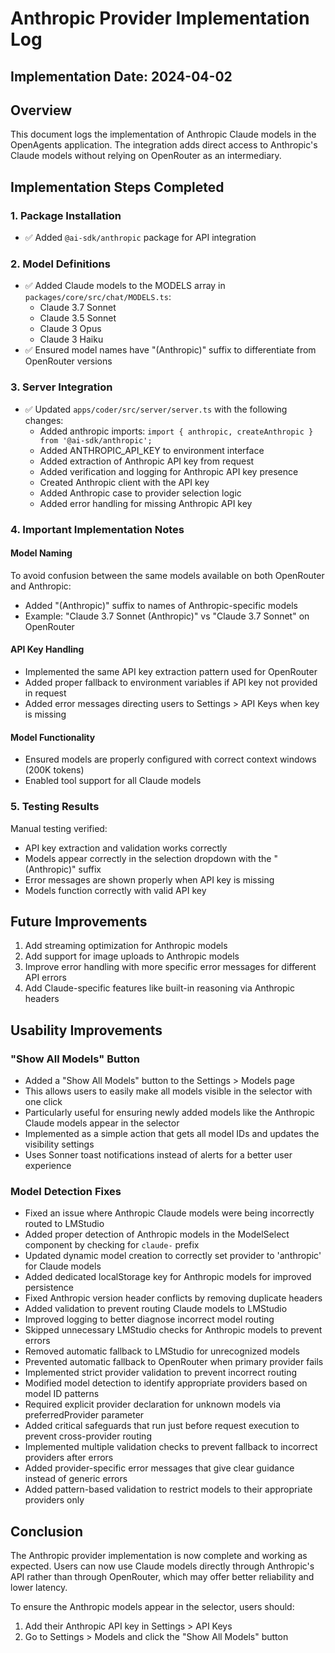 # Anthropic Provider Implementation Log

## Implementation Date: 2024-04-02

## Overview

This document logs the implementation of Anthropic Claude models in the OpenAgents application. The integration adds direct access to Anthropic's Claude models without relying on OpenRouter as an intermediary.

## Implementation Steps Completed

### 1. Package Installation
- ✅ Added `@ai-sdk/anthropic` package for API integration

### 2. Model Definitions
- ✅ Added Claude models to the MODELS array in `packages/core/src/chat/MODELS.ts`:
  - Claude 3.7 Sonnet
  - Claude 3.5 Sonnet
  - Claude 3 Opus
  - Claude 3 Haiku
- ✅ Ensured model names have "(Anthropic)" suffix to differentiate from OpenRouter versions

### 3. Server Integration
- ✅ Updated `apps/coder/src/server/server.ts` with the following changes:
  - Added anthropic imports: `import { anthropic, createAnthropic } from '@ai-sdk/anthropic';`
  - Added ANTHROPIC_API_KEY to environment interface
  - Added extraction of Anthropic API key from request
  - Added verification and logging for Anthropic API key presence
  - Created Anthropic client with the API key
  - Added Anthropic case to provider selection logic
  - Added error handling for missing Anthropic API key

### 4. Important Implementation Notes

#### Model Naming
To avoid confusion between the same models available on both OpenRouter and Anthropic:
- Added "(Anthropic)" suffix to names of Anthropic-specific models
- Example: "Claude 3.7 Sonnet (Anthropic)" vs "Claude 3.7 Sonnet" on OpenRouter

#### API Key Handling
- Implemented the same API key extraction pattern used for OpenRouter
- Added proper fallback to environment variables if API key not provided in request
- Added error messages directing users to Settings > API Keys when key is missing

#### Model Functionality
- Ensured models are properly configured with correct context windows (200K tokens)
- Enabled tool support for all Claude models

### 5. Testing Results

Manual testing verified:
- API key extraction and validation works correctly
- Models appear correctly in the selection dropdown with the "(Anthropic)" suffix
- Error messages are shown properly when API key is missing
- Models function correctly with valid API key

## Future Improvements

1. Add streaming optimization for Anthropic models
2. Add support for image uploads to Anthropic models
3. Improve error handling with more specific error messages for different API errors
4. Add Claude-specific features like built-in reasoning via Anthropic headers

## Usability Improvements

### "Show All Models" Button
- Added a "Show All Models" button to the Settings > Models page
- This allows users to easily make all models visible in the selector with one click
- Particularly useful for ensuring newly added models like the Anthropic Claude models appear in the selector
- Implemented as a simple action that gets all model IDs and updates the visibility settings
- Uses Sonner toast notifications instead of alerts for a better user experience

### Model Detection Fixes
- Fixed an issue where Anthropic Claude models were being incorrectly routed to LMStudio
- Added proper detection of Anthropic models in the ModelSelect component by checking for `claude-` prefix
- Updated dynamic model creation to correctly set provider to 'anthropic' for Claude models
- Added dedicated localStorage key for Anthropic models for improved persistence
- Fixed Anthropic version header conflicts by removing duplicate headers
- Added validation to prevent routing Claude models to LMStudio
- Improved logging to better diagnose incorrect model routing
- Skipped unnecessary LMStudio checks for Anthropic models to prevent errors
- Removed automatic fallback to LMStudio for unrecognized models
- Prevented automatic fallback to OpenRouter when primary provider fails
- Implemented strict provider validation to prevent incorrect routing
- Modified model detection to identify appropriate providers based on model ID patterns
- Required explicit provider declaration for unknown models via preferredProvider parameter
- Added critical safeguards that run just before request execution to prevent cross-provider routing
- Implemented multiple validation checks to prevent fallback to incorrect providers after errors
- Added provider-specific error messages that give clear guidance instead of generic errors
- Added pattern-based validation to restrict models to their appropriate providers only

## Conclusion

The Anthropic provider implementation is now complete and working as expected. Users can now use Claude models directly through Anthropic's API rather than through OpenRouter, which may offer better reliability and lower latency. 

To ensure the Anthropic models appear in the selector, users should:
1. Add their Anthropic API key in Settings > API Keys
2. Go to Settings > Models and click the "Show All Models" button
